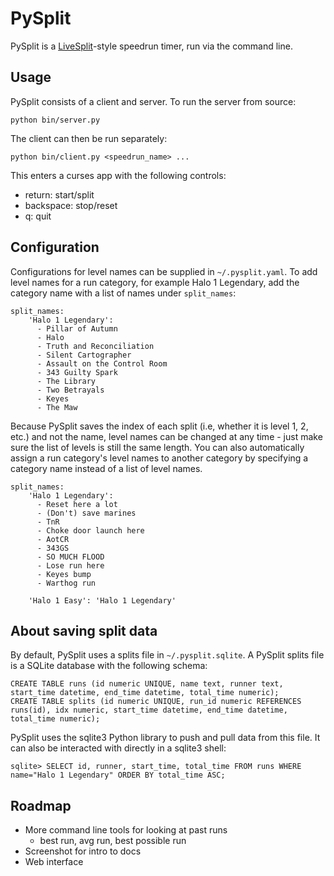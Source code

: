 # PySplit
PySplit is a [LiveSplit](https://github.com/LiveSplit/LiveSplit)-style speedrun timer, run via the command line.

## Usage
PySplit consists of a client and server. To run the server from source:

    python bin/server.py

The client can then be run separately:

    python bin/client.py <speedrun_name> ...

This enters a curses app with the following controls:
- return: start/split
- backspace: stop/reset
- q: quit

## Configuration
Configurations for level names can be supplied in `~/.pysplit.yaml`. To add level names for a run category, for example
Halo 1 Legendary, add the category name with a list of names under `split_names`:

    split_names:
        'Halo 1 Legendary':
          - Pillar of Autumn
          - Halo
          - Truth and Reconciliation
          - Silent Cartographer
          - Assault on the Control Room
          - 343 Guilty Spark
          - The Library
          - Two Betrayals
          - Keyes
          - The Maw

Because PySplit saves the index of each split (i.e, whether it is level 1, 2, etc.) and not the name, level names can
be changed at any time - just make sure the list of levels is still the same length. You can also automatically assign a
run category's level names to another category by specifying a category name instead of a list of level names.

    split_names:
        'Halo 1 Legendary':
          - Reset here a lot
          - (Don't) save marines
          - TnR
          - Choke door launch here
          - AotCR
          - 343GS
          - SO MUCH FLOOD
          - Lose run here
          - Keyes bump
          - Warthog run

        'Halo 1 Easy': 'Halo 1 Legendary'


## About saving split data
By default, PySplit uses a splits file in `~/.pysplit.sqlite`. A PySplit splits file is a SQLite database with the
following schema:

    CREATE TABLE runs (id numeric UNIQUE, name text, runner text, start_time datetime, end_time datetime, total_time numeric);
    CREATE TABLE splits (id numeric UNIQUE, run_id numeric REFERENCES runs(id), idx numeric, start_time datetime, end_time datetime, total_time numeric);

PySplit uses the sqlite3 Python library to push and pull data from this file. It can also be interacted with directly
in a sqlite3 shell:

    sqlite> SELECT id, runner, start_time, total_time FROM runs WHERE name="Halo 1 Legendary" ORDER BY total_time ASC;


## Roadmap
- More command line tools for looking at past runs
    - best run, avg run, best possible run
- Screenshot for intro to docs
- Web interface
